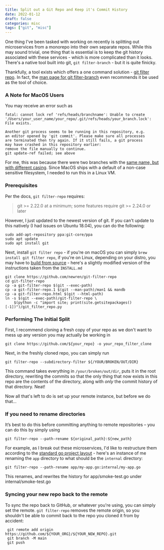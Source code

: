 ```yaml
---
title: Split out a Git Repo and Keep it's Commit History
date: 2022-01-12
draft: false
categories: misc
tags: ["git", "misc"]
---
```


One thing I've been tasked with working on recently is splitting out microservices from a monorepo into their own separate repos. While this may sound trivial, one thing that is essential is to keep the git history associated with these services - which is more complicated than it looks. There's a native tool built into git, `git filter-branch` - but it is quite finicky.

Thankfully, a tool exists which offers a one command solution - [git filter repo](https://github.com/newren/git-filter-repo). In fact, the [man page for git filter-branch](https://git-scm.com/docs/git-filter-branch) even recommends it be used as the tool of choice.

### A Note for MacOS Users

You may receive an error such as 

```
fatal: cannot lock ref 'refs/heads/branchname': Unable to create '/Users/your_user_name/your_repo/.git/refs/heads/your_branch.lock': File exists.

Another git process seems to be running in this repository, e.g.
an editor opened by 'git commit'. Please make sure all processes
are terminated then try again. If it still fails, a git process
may have crashed in this repository earlier:
remove the file manually to continue.
git update-ref failed; see above
```

For me, this was because there were two branches with the [same name, but with different casing](https://github.com/newren/git-filter-repo/issues/48). Since MacOS ships with a default of a non-case sensitive filesystem, I needed to run this in a Linux VM. 

### Prerequisites

Per the docs, `git filter-repo` requires:

> git >= 2.22.0 at a minimum; some features require git >= 2.24.0 or later

However, I just updated to the newest version of git. If you can't update to this natively (I had issues on Ubuntu 18.04), you can do the following:

```
sudo add-apt-repository ppa:git-core/ppa
sudo apt update
sudo apt install git
```

Next, install `git filter repo` - if you're on macOS you can simply `brew install git filter repo`, if you're on Linux, depending on your distro, you may have to [build from source](https://github.com/newren/git-filter-repo/blob/main/INSTALL.md) - here's a slightly modified version of the instructions taken from the `INSTALL.md`

```
git clone https://github.com/newren/git-filter-repo
cd git-filter-repo
cp -a git-filter-repo $(git --exec-path)
cp -a git-filter-repo.1 $(git --man-path)/man1 && mandb
cp -a git-filter-repo.html $(git --html-path)
ln -s $(git --exec-path)/git-filter-repo \
    $(python -c "import site; print(site.getsitepackages()[-1])")/git_filter_repo.py
```

### Performing The Initial Split

First, I recommend cloning a fresh copy of your repo as we don't want to mess up any version you may actually be working in

```
git clone https://github.com/${your_repo} -o your_repo_filter_clone
```

Next, in the freshly cloned repo, you can simply run 

```
git filter-repo --subdirectory-filter ${/YOUR/BROKEN/OUT/DIR}
```

This command takes everything in `/your/broken/out/dir`, puts it in the root directory, rewriting the commits so that the only thing that now exists in this repo are the contents of the directory, along with *only* the commit history of that directory. Neat!

Now all that's left to do is set up your remote instance, but before we do that...

### If you need to rename directories

It’s best to do this before committing anything to remote repositories – you can do this by simply using 

```
git filter-repo --path-rename ${original_path}:${new_path}
```

For example, as I break out these microservices, I'd like to restructure them according to the [standard go project layout](https://github.com/golang-standards/project-layout) - here's an instance of me renaming the `app` directory to what should be the `internal` directory:

```
git filter-repo --path-rename app/my-app.go:internal/my-app.go
```

This renames, and rewrites the history for app/smoke-test.go under internal/smoke-test.go

### Syncing your new repo back to the remote 

To sync the repo back to GitHub, or whatever you're using, you can simply set the remote. `git filter-repo` removes the remote origin, so you shouldn't be able to commit back to the repo you cloned it from by accident:

```
 git remote add origin https://github.com/${YOUR_ORG}/${YOUR_NEW_REPO}.git
 git branch -M main
 git push
```
